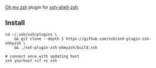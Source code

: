 [Oh my zsh](https://github.com/ohmyzsh/ohmyzsh/) plugin for [xxh-shell-zsh](github.com/xxh/xxh-shell-zsh).

## Install
```
cd ~/.xxh/xxh/plugins \
    && git clone --depth 1 https://github.com/xxh/xxh-plugin-zsh-ohmyzsh \
    && ./xxh-plugin-zsh-ohmyzsh/build.xsh
    
# connect once with updating host
xxh yourhost +if +s zsh
```
